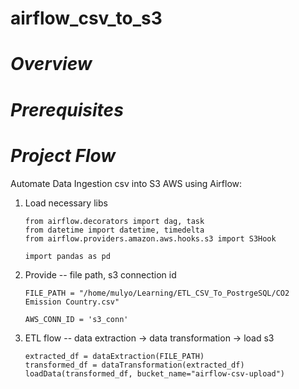 # airflow_csv_to_s3
# *Overview*
# *Prerequisites*
# *Project Flow*
Automate Data Ingestion csv into S3 AWS using Airflow:
1. Load necessary libs
   ```python3
   from airflow.decorators import dag, task
   from datetime import datetime, timedelta
   from airflow.providers.amazon.aws.hooks.s3 import S3Hook

   import pandas as pd
   ```
3. Provide -- file path, s3 connection id
   ```python3
   FILE_PATH = "/home/mulyo/Learning/ETL_CSV_To_PostrgeSQL/CO2 Emission Country.csv"

   AWS_CONN_ID = 's3_conn'
   ```
5. ETL flow -- data extraction -> data transformation -> load s3
   ```python3
   extracted_df = dataExtraction(FILE_PATH)
   transformed_df = dataTransformation(extracted_df)
   loadData(transformed_df, bucket_name="airflow-csv-upload")
   ```
